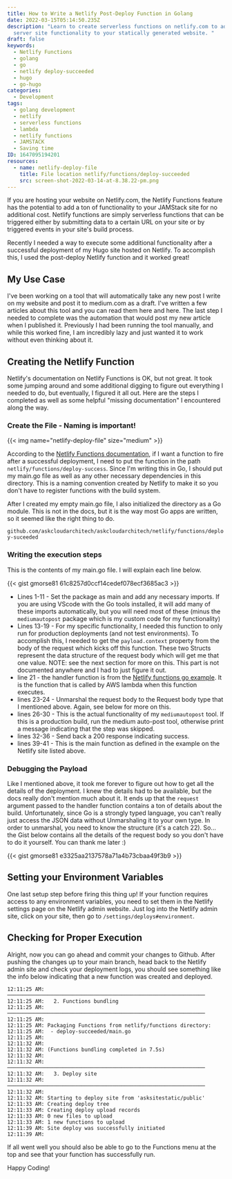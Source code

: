 ```yaml
---
title: How to Write a Netlify Post-Deploy Function in Golang
date: 2022-03-15T05:14:50.235Z
description: "Learn to create serverless functions on netlify.com to add dynamic
  server site functionality to your statically generated website. "
draft: false
keywords:
  - Netlify Functions
  - golang
  - go
  - netlify deploy-succeeded
  - hugo
  - go-hugo
categories:
  - Development
tags:
  - golang development
  - netlify
  - serverless functions
  - lambda
  - netlify functions
  - JAMSTACK
  - Saving time
ID: 1647095194201
resources:
  - name: netlify-deploy-file
    title: File location netlify/functions/deploy-succeeded
    src: screen-shot-2022-03-14-at-8.38.22-pm.png
---
```

If you are hosting your website on Netlify.com, the Netlify Functions feature has the potential to add a ton of functionality to your JAMStack site for no additional cost. Netlify functions are simply serverless functions that can be triggered either by submitting data to a certain URL on your site or by triggered events in your site's build process. 

Recently I needed a way to execute some additional functionality after a successful deployment of my Hugo site hosted on Netlify. To accomplish this, I used the post-deploy Netlify function and it worked great!

## My Use Case

I've been working on a tool that will automatically take any new post I write on my website and post it to medium.com as a draft. I've written a few articles about this tool and you can read them here and here. The last step I needed to complete was the automation that would post my new article when I published it. Previously I had been running the tool manually, and while this worked fine, I am incredibly lazy and just wanted it to work without even thinking about it. 

## Creating the Netlify Function

Netlify's documentation on Netlify Functions is OK, but not great. It took some jumping around and some additional digging to figure out everything I needed to do, but eventually, I figured it all out. Here are the steps I completed as well as some helpful "missing documentation" I encountered along the way. 

### Create the File - Naming is important!

{{< img name="netlify-deploy-file" size="medium" >}}

According to the [Netlify Functions documentation](https://docs.netlify.com/functions/trigger-on-events/), if I want a function to fire after a successful deployment, I need to put the function in the path `netlify/functions/deploy-success`.  Since I'm writing this in Go, I should put my main.go file as well as any other necessary dependencies in this directory. This is a naming convention created by Netlify to make it so you don't have to register functions with the build system. 

After I created my empty main.go file, I also initialized the directory as a Go module. This is not in the docs, but it is the way most Go apps are written, so it seemed like the right thing to do. 

`github.com/askcloudarchitech/askcloudarchitech/netlify/functions/deploy-suceeded`

### Writing the execution steps

This is the contents of my main.go file. I will explain each line below. 

{{< gist gmorse81 61c8257d0ccf14cedef078ecf3685ac3 >}}

* Lines 1-11 - Set the package as main and add any necessary imports. If you are using VScode with the Go tools installed, it will add many of these imports automatically, but you will need most of these (minus the `mediumautopost` package which is my custom code for my functionality)
* Lines 13-19 - For my specific functionality, I needed this function to only run for production deployments (and not test environments). To accomplish this, I needed to get the `payload.context` property from the body of the request which kicks off this function. These two Structs represent the data structure of the request body which will get me that one value. NOTE: see the next section for more on this. This part is not documented anywhere and I had to just figure it out. 
* line 21 - the handler function is from the [Netlify functions go example](https://docs.netlify.com/functions/build-with-go/#synchronous-function-format). It is the function that is called by AWS lambda when this function executes. 
* lines 23-24 - Unmarshal the request body to the Request body type that I mentioned above. Again, see below for more on this.
* lines 26-30 - This is the actual functionality of my `mediumautopost` tool. If this is a production build, run the medium auto-post tool, otherwise print a message indicating that the step was skipped.
* lines 32-36 - Send back a 200 response indicating success.
* lines 39-41 - This is the main function as defined in the example on the Netlify site listed above. 

### Debugging the Payload

Like I mentioned above, it took me forever to figure out how to get all the details of the deployment. I knew the details had to be available, but the docs really don't mention much about it. It ends up that the `request` argument passed to the handler function contains a ton of details about the build. Unfortunately, since Go is a strongly typed language, you can't really just access the JSON data without Unmarshaling it to your own type. In order to unmarshal, you need to know the structure (it's a catch 22). So... the Gist below contains all the details of the request body so you don't have to do it yourself. You can thank me later :)

{{< gist gmorse81 e3325aa2137578a71a4b73cbaa49f3b9 >}}

## Setting your Environment Variables

One last setup step before firing this thing up! If your function requires access to any environment variables, you need to set them in the Netlify settings page on the Netlify admin website. Just log into the Netlify admin site, click on your site, then go to `/settings/deploys#environment`.

## Checking for Proper Execution

Alright, now you can go ahead and commit your changes to Github. After pushing the changes up to your main branch, head back to the Netlify admin site and check your deployment logs, you should see something like the info below indicating that a new function was created and deployed. 

```
12:11:25 AM: ────────────────────────────────────────────────────────────────
12:11:25 AM:   2. Functions bundling                                         
12:11:25 AM: ────────────────────────────────────────────────────────────────
12:11:25 AM: ​
12:11:25 AM: Packaging Functions from netlify/functions directory:
12:11:25 AM:  - deploy-succeeded/main.go
12:11:25 AM: ​
12:11:32 AM: ​
12:11:32 AM: (Functions bundling completed in 7.5s)
12:11:32 AM: ​
12:11:32 AM: ────────────────────────────────────────────────────────────────
12:11:32 AM:   3. Deploy site                                                
12:11:32 AM: ────────────────────────────────────────────────────────────────
12:11:32 AM: ​
12:11:32 AM: Starting to deploy site from 'asksitestatic/public'
12:11:33 AM: Creating deploy tree 
12:11:33 AM: Creating deploy upload records
12:11:33 AM: 0 new files to upload
12:11:33 AM: 1 new functions to upload
12:11:39 AM: Site deploy was successfully initiated
12:11:39 AM: ​
```

If all went well you should also be able to go to the Functions menu at the top and see that your function has successfully run. 

Happy Coding!